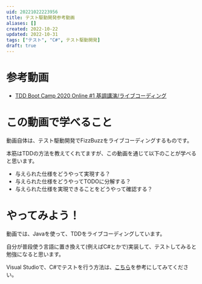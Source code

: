 ```yaml
---
uid: 20221022223956
title: テスト駆動開発参考動画
aliases: []
created: 2022-10-22
updated: 2022-10-31
tags: ["テスト", "C#", テスト駆動開発]
draft: true
---
```


# 参考動画
- [TDD Boot Camp 2020 Online #1 基調講演/ライブコーディング](https://youtu.be/Q-FJ3XmFlT8)

# この動画で学べること
動画自体は、テスト駆動開発でFizzBuzzをライブコーディングするものです。

本筋はTDDの方法を教えてくれてますが、この動画を通じて以下のことが学べると思います。

- 与えられた仕様をどうやって実現する？ 
- 与えられた仕様をどうやってTODOに分解する？
- 与えられた仕様を実現できることをどうやって確認する？

# やってみよう！
動画では、Javaを使って、TDDをライブコーディングしています。

自分が普段使う言語に置き換えて(例えばC#とかで)実装して、テストしてみると勉強になると思います。

Visual Studioで、C#でテストを行う方法は、[こちら](20221011204012.md)を参考にしてみてください。